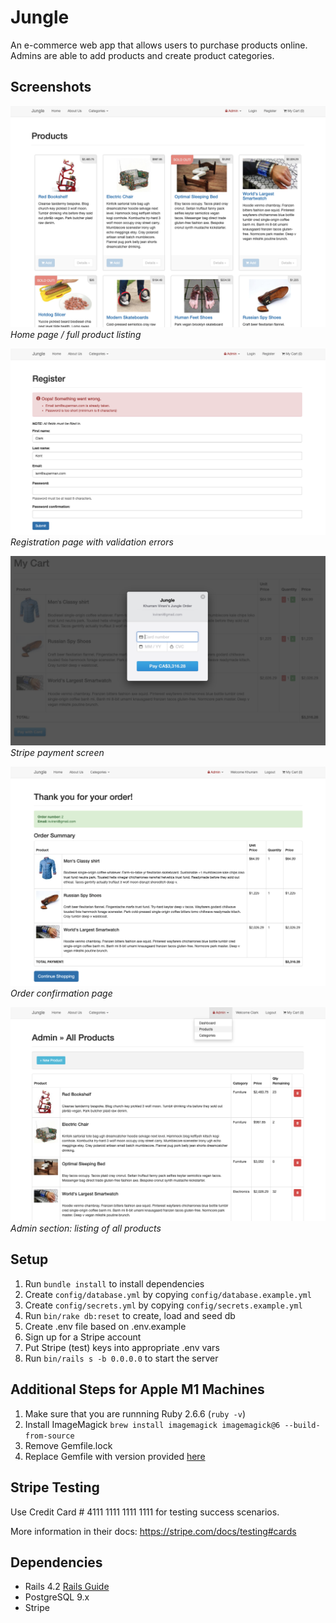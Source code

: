# Jungle

An e-commerce web app that allows users to purchase products online. Admins are able to add products and create product categories.

## Screenshots

!["Homepage"](https://github.com/lilyhabbs/jungle-rails/blob/master/docs/homepage.png)
*Home page / full product listing*

!["Registration"](https://github.com/lilyhabbs/jungle-rails/blob/master/docs/registration_with_error.png)
*Registration page with validation errors*

!["Payment"](https://github.com/lilyhabbs/jungle-rails/blob/master/docs/payment.png)
*Stripe payment screen*

!["Registration"](https://github.com/lilyhabbs/jungle-rails/blob/master/docs/order_confirmation.png)
*Order confirmation page*

!["Admin > Products"](https://github.com/lilyhabbs/jungle-rails/blob/master/docs/admin_products.png)
*Admin section: listing of all products*

## Setup

1. Run `bundle install` to install dependencies
2. Create `config/database.yml` by copying `config/database.example.yml`
3. Create `config/secrets.yml` by copying `config/secrets.example.yml`
4. Run `bin/rake db:reset` to create, load and seed db
5. Create .env file based on .env.example
6. Sign up for a Stripe account
7. Put Stripe (test) keys into appropriate .env vars
8. Run `bin/rails s -b 0.0.0.0` to start the server

## Additional Steps for Apple M1 Machines

1. Make sure that you are runnning Ruby 2.6.6 (`ruby -v`)
1. Install ImageMagick `brew install imagemagick imagemagick@6 --build-from-source`
2. Remove Gemfile.lock
3. Replace Gemfile with version provided [here](https://gist.githubusercontent.com/FrancisBourgouin/831795ae12c4704687a0c2496d91a727/raw/ce8e2104f725f43e56650d404169c7b11c33a5c5/Gemfile)

## Stripe Testing

Use Credit Card # 4111 1111 1111 1111 for testing success scenarios.

More information in their docs: <https://stripe.com/docs/testing#cards>

## Dependencies

* Rails 4.2 [Rails Guide](http://guides.rubyonrails.org/v4.2/)
* PostgreSQL 9.x
* Stripe

